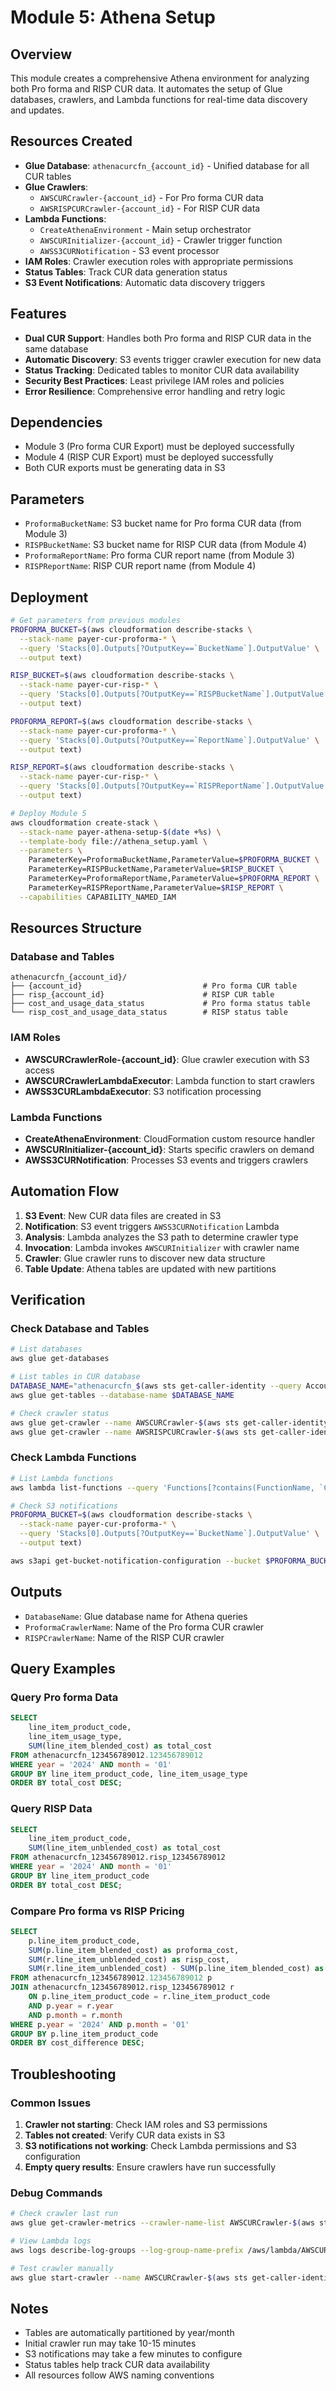 # Module 5: Athena Setup

## Overview
This module creates a comprehensive Athena environment for analyzing both Pro forma and RISP CUR data. It automates the setup of Glue databases, crawlers, and Lambda functions for real-time data discovery and updates.

## Resources Created
- **Glue Database**: `athenacurcfn_{account_id}` - Unified database for all CUR tables
- **Glue Crawlers**: 
  - `AWSCURCrawler-{account_id}` - For Pro forma CUR data
  - `AWSRISPCURCrawler-{account_id}` - For RISP CUR data
- **Lambda Functions**:
  - `CreateAthenaEnvironment` - Main setup orchestrator
  - `AWSCURInitializer-{account_id}` - Crawler trigger function
  - `AWSS3CURNotification` - S3 event processor
- **IAM Roles**: Crawler execution roles with appropriate permissions
- **Status Tables**: Track CUR data generation status
- **S3 Event Notifications**: Automatic data discovery triggers

## Features
- **Dual CUR Support**: Handles both Pro forma and RISP CUR data in the same database
- **Automatic Discovery**: S3 events trigger crawler execution for new data
- **Status Tracking**: Dedicated tables to monitor CUR data availability
- **Security Best Practices**: Least privilege IAM roles and policies
- **Error Resilience**: Comprehensive error handling and retry logic

## Dependencies
- Module 3 (Pro forma CUR Export) must be deployed successfully
- Module 4 (RISP CUR Export) must be deployed successfully
- Both CUR exports must be generating data in S3

## Parameters
- `ProformaBucketName`: S3 bucket name for Pro forma CUR data (from Module 3)
- `RISPBucketName`: S3 bucket name for RISP CUR data (from Module 4)
- `ProformaReportName`: Pro forma CUR report name (from Module 3)
- `RISPReportName`: RISP CUR report name (from Module 4)

## Deployment
```bash
# Get parameters from previous modules
PROFORMA_BUCKET=$(aws cloudformation describe-stacks \
  --stack-name payer-cur-proforma-* \
  --query 'Stacks[0].Outputs[?OutputKey==`BucketName`].OutputValue' \
  --output text)

RISP_BUCKET=$(aws cloudformation describe-stacks \
  --stack-name payer-cur-risp-* \
  --query 'Stacks[0].Outputs[?OutputKey==`RISPBucketName`].OutputValue' \
  --output text)

PROFORMA_REPORT=$(aws cloudformation describe-stacks \
  --stack-name payer-cur-proforma-* \
  --query 'Stacks[0].Outputs[?OutputKey==`ReportName`].OutputValue' \
  --output text)

RISP_REPORT=$(aws cloudformation describe-stacks \
  --stack-name payer-cur-risp-* \
  --query 'Stacks[0].Outputs[?OutputKey==`RISPReportName`].OutputValue' \
  --output text)

# Deploy Module 5
aws cloudformation create-stack \
  --stack-name payer-athena-setup-$(date +%s) \
  --template-body file://athena_setup.yaml \
  --parameters \
    ParameterKey=ProformaBucketName,ParameterValue=$PROFORMA_BUCKET \
    ParameterKey=RISPBucketName,ParameterValue=$RISP_BUCKET \
    ParameterKey=ProformaReportName,ParameterValue=$PROFORMA_REPORT \
    ParameterKey=RISPReportName,ParameterValue=$RISP_REPORT \
  --capabilities CAPABILITY_NAMED_IAM
```

## Resources Structure

### Database and Tables
```
athenacurcfn_{account_id}/
├── {account_id}                           # Pro forma CUR table
├── risp_{account_id}                      # RISP CUR table  
├── cost_and_usage_data_status             # Pro forma status table
└── risp_cost_and_usage_data_status        # RISP status table
```

### IAM Roles
- **AWSCURCrawlerRole-{account_id}**: Glue crawler execution with S3 access
- **AWSCURCrawlerLambdaExecutor**: Lambda function to start crawlers
- **AWSS3CURLambdaExecutor**: S3 notification processing

### Lambda Functions
- **CreateAthenaEnvironment**: CloudFormation custom resource handler
- **AWSCURInitializer-{account_id}**: Starts specific crawlers on demand
- **AWSS3CURNotification**: Processes S3 events and triggers crawlers

## Automation Flow

1. **S3 Event**: New CUR data files are created in S3
2. **Notification**: S3 event triggers `AWSS3CURNotification` Lambda
3. **Analysis**: Lambda analyzes the S3 path to determine crawler type
4. **Invocation**: Lambda invokes `AWSCURInitializer` with crawler name
5. **Crawler**: Glue crawler runs to discover new data structure
6. **Table Update**: Athena tables are updated with new partitions

## Verification

### Check Database and Tables
```bash
# List databases
aws glue get-databases

# List tables in CUR database
DATABASE_NAME="athenacurcfn_$(aws sts get-caller-identity --query Account --output text)"
aws glue get-tables --database-name $DATABASE_NAME

# Check crawler status
aws glue get-crawler --name AWSCURCrawler-$(aws sts get-caller-identity --query Account --output text)
aws glue get-crawler --name AWSRISPCURCrawler-$(aws sts get-caller-identity --query Account --output text)
```

### Check Lambda Functions
```bash
# List Lambda functions
aws lambda list-functions --query 'Functions[?contains(FunctionName, `CUR`)].FunctionName'

# Check S3 notifications
PROFORMA_BUCKET=$(aws cloudformation describe-stacks \
  --stack-name payer-cur-proforma-* \
  --query 'Stacks[0].Outputs[?OutputKey==`BucketName`].OutputValue' \
  --output text)

aws s3api get-bucket-notification-configuration --bucket $PROFORMA_BUCKET
```

## Outputs
- `DatabaseName`: Glue database name for Athena queries
- `ProformaCrawlerName`: Name of the Pro forma CUR crawler
- `RISPCrawlerName`: Name of the RISP CUR crawler

## Query Examples

### Query Pro forma Data
```sql
SELECT 
    line_item_product_code,
    line_item_usage_type,
    SUM(line_item_blended_cost) as total_cost
FROM athenacurcfn_123456789012.123456789012
WHERE year = '2024' AND month = '01'
GROUP BY line_item_product_code, line_item_usage_type
ORDER BY total_cost DESC;
```

### Query RISP Data
```sql
SELECT 
    line_item_product_code,
    SUM(line_item_unblended_cost) as total_cost
FROM athenacurcfn_123456789012.risp_123456789012
WHERE year = '2024' AND month = '01'
GROUP BY line_item_product_code
ORDER BY total_cost DESC;
```

### Compare Pro forma vs RISP Pricing
```sql
SELECT 
    p.line_item_product_code,
    SUM(p.line_item_blended_cost) as proforma_cost,
    SUM(r.line_item_unblended_cost) as risp_cost,
    SUM(r.line_item_unblended_cost) - SUM(p.line_item_blended_cost) as cost_difference
FROM athenacurcfn_123456789012.123456789012 p
JOIN athenacurcfn_123456789012.risp_123456789012 r
    ON p.line_item_product_code = r.line_item_product_code
    AND p.year = r.year 
    AND p.month = r.month
WHERE p.year = '2024' AND p.month = '01'
GROUP BY p.line_item_product_code
ORDER BY cost_difference DESC;
```

## Troubleshooting

### Common Issues

1. **Crawler not starting**: Check IAM roles and S3 permissions
2. **Tables not created**: Verify CUR data exists in S3
3. **S3 notifications not working**: Check Lambda permissions and S3 configuration
4. **Empty query results**: Ensure crawlers have run successfully

### Debug Commands
```bash
# Check crawler last run
aws glue get-crawler-metrics --crawler-name-list AWSCURCrawler-$(aws sts get-caller-identity --query Account --output text)

# View Lambda logs
aws logs describe-log-groups --log-group-name-prefix /aws/lambda/AWSCURInitializer

# Test crawler manually
aws glue start-crawler --name AWSCURCrawler-$(aws sts get-caller-identity --query Account --output text)
```

## Notes
- Tables are automatically partitioned by year/month
- Initial crawler run may take 10-15 minutes
- S3 notifications may take a few minutes to configure
- Status tables help track CUR data availability
- All resources follow AWS naming conventions
